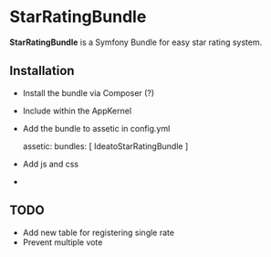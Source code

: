 StarRatingBundle
================

**StarRatingBundle** is a Symfony Bundle for easy star rating system.

## Installation

* Install the bundle via Composer (?)
* Include within the AppKernel
* Add the bundle to assetic in config.yml

    assetic:
        bundles:        [ IdeatoStarRatingBundle ]

* Add js and css
*




## TODO

* Add new table for registering single rate
* Prevent multiple vote
